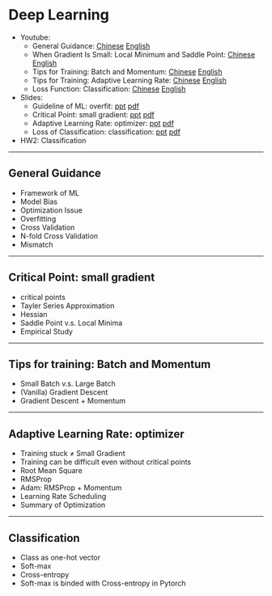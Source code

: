# Deep Learning
- Youtube:
  - General Guidance: [Chinese](https://www.youtube.com/watch?v=WeHM2xpYQpw) [English](https://youtu.be/3qgKpBptyFY)
  - When Gradient Is Small: Local Minimum and Saddle Point: [Chinese](https://www.youtube.com/watch?v=QW6uINn7uGk) [English](https://youtu.be/yz7QS1I6omw)
  - Tips for Training: Batch and Momentum: [Chinese](https://www.youtube.com/watch?v=zzbr1h9sF54) [English](https://youtu.be/MNoEQ9w-AbE)
  - Tips for Training: Adaptive Learning Rate: [Chinese](https://www.youtube.com/watch?v=HYUXEeh3kwY) [English](https://www.youtube.com/watch?v=8yf-tU7zm7w)
  - Loss Function: Classification: [Chinese](https://www.youtube.com/watch?v=O2VkP8dJ5FE) [English](https://www.youtube.com/watch?v=jqVONJ-Wn8w)
- Slides:
  - Guideline of ML: overfit: [ppt](https://speech.ee.ntu.edu.tw/~hylee/ml/ml2021-course-data/overfit-v6.pptx) [pdf](https://speech.ee.ntu.edu.tw/~hylee/ml/ml2021-course-data/overfit-v6.pdf)
  - Critical Point: small gradient: [ppt](https://speech.ee.ntu.edu.tw/~hylee/ml/ml2021-course-data/small-gradient-v7.pptx) [pdf](https://speech.ee.ntu.edu.tw/~hylee/ml/ml2021-course-data/small-gradient-v7.pdf)
  - Adaptive Learning Rate: optimizer: [ppt](https://speech.ee.ntu.edu.tw/~hylee/ml/ml2021-course-data/optimizer_v4.pptx) [pdf](https://speech.ee.ntu.edu.tw/~hylee/ml/ml2021-course-data/optimizer_v4.pdf)
  - Loss of Classification: classification: [ppt](https://speech.ee.ntu.edu.tw/~hylee/ml/ml2021-course-data/classification_v2.pptx) [pdf](https://speech.ee.ntu.edu.tw/~hylee/ml/ml2021-course-data/classification_v2.pdf)
- HW2: Classification

---
## General Guidance
- Framework of ML
- Model Bias 
- Optimization Issue
- Overfitting
- Cross Validation
- N-fold Cross Validation
- Mismatch

---
## Critical Point: small gradient
- critical points
- Tayler Series Approximation
- Hessian
- Saddle Point v.s. Local Minima
- Empirical Study

---
## Tips for training: Batch and Momentum
- Small Batch v.s. Large Batch
- (Vanilla) Gradient Descent
- Gradient Descent + Momentum

---
## Adaptive Learning Rate: optimizer
- Training stuck ≠ Small Gradient
- Training can be difficult even without critical points
- Root Mean Square
- RMSProp
- Adam: RMSProp + Momentum
- Learning Rate Scheduling
- Summary of Optimization

---
## Classification
- Class as one-hot vector
- Soft-max
- Cross-entropy
- Soft-max is binded with Cross-entropy in Pytorch
